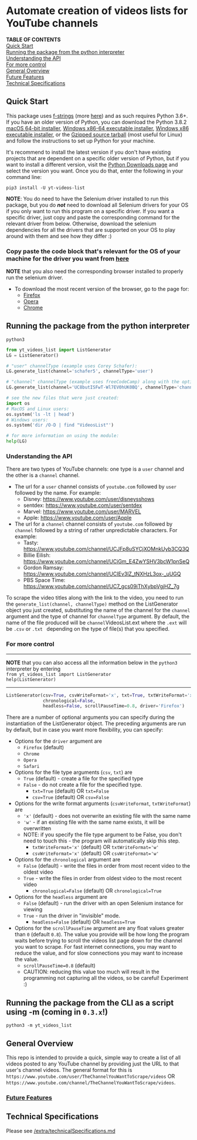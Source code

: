 # Automate creation of videos lists for YouTube channels
**TABLE OF CONTENTS**
<br>[Quick Start](./README.md#Quick-Start)
<br>[Running the package from the python interpreter](./README.md#Running-the-package-from-the-python-interpreter)
<br>[Understanding the API](./README.md#Understanding-the-API)
<br>[For more control](./README.md#For-more-control)
<br>[General Overview](./README.md#General-Overview)
<br>[Future Features](./README.md#Future-Features)
<br>[Technical Specifications](./README.md#Technical-Specifications)

## Quick Start
This package uses [f-strings](https://cito.github.io/blog/f-strings/) (more [here](https://realpython.com/python-f-strings/)) and as such requires Python 3.6+. If you have an older version of Python, you can download the Python 3.8.2 [macOS 64-bit installer](https://www.python.org/ftp/python/3.8.2/python-3.8.2-macosx10.9.pkg), [Windows x86-64 executable installer](https://www.python.org/ftp/python/3.8.2/python-3.8.2-amd64.exe), [Windows x86 executable installer](https://www.python.org/ftp/python/3.8.2/python-3.8.2.exe), or the [Gzipped source tarball](https://www.python.org/ftp/python/3.8.2/Python-3.8.2.tgz) (most useful for Linux) and follow the instructions to set up Python for your machine.

It's recommend to install the latest version if you don't have existing projects that are dependent on a specific older version of Python, but if you want to install a different version, visit the [Python Downloads page](https://www.python.org/downloads/) and select the version you want. Once you do that, enter the following in your command line:
```
pip3 install -U yt-videos-list
```

**NOTE**: You do need to have the Selenium driver installed to run this package, but you do ***not*** need to download all Selenium drivers for your OS if you only want to run this program on a specific driver. If you want a specific driver, just copy and paste the corresponding command for the relevant driver from below. Otherwise, download the selenium dependencies for all the drivers that are supported on your OS to play around with them and see how they differ :)
### Copy paste the code block that's relevant for the OS of your machine for the driver you want from **[here](https://github.com/Shail-Shouryya/yt_videos_list/blob/master/extra/README.md)**
**NOTE** that you also need the corresponding browser installed to properly run the selenium driver.
- To download the most recent version of the browser, go to the page for:
  - [Firefox](https://www.mozilla.org/en-US/firefox/new/)
  - [Opera](https://www.opera.com/)
  - [Chrome](https://www.google.com/chrome/)

## Running the package from the python interpreter
```
python3
```
```python
from yt_videos_list import ListGenerator
LG = ListGenerator()

# "user" channelType (example uses Corey Schafer):
LG.generate_list(channel='schafer5', channelType='user')

# "channel" channelType (example uses freeCodeCamp) along with the optional fileName argument:
LG.generate_list(channel='UC8butISFwT-Wl7EV0hUK0BQ', channelType='channel', fileName='freeCodeCamp_orgVideosList')

# see the new files that were just created:
import os
# MacOS and Linux users:
os.system('ls -lt | head')
# Windows users:
os.system('dir /O-D | find "VideosList"')

# for more information on using the module:
help(LG)
```

### Understanding the API
There are two types of YouTube channels: one type is a `user` channel and the other is a `channel` channel.
* The url for a `user` channel consists of `youtube.com` followed by `user` followed by the name. For example:
  * Disney: https://www.youtube.com/user/disneysshows
  * sentdex: https://www.youtube.com/user/sentdex
  * Marvel: https://www.youtube.com/user/MARVEL
  * Apple: https://www.youtube.com/user/Apple
* The url for a `channel` channel consists of `youtube.com` followed by `channel` followed by a string of rather unpredictable characters. For example:
  * Tasty: https://www.youtube.com/channel/UCJFp8uSYCjXOMnkUyb3CQ3Q
  * Billie Eilish: https://www.youtube.com/channel/UCiGm_E4ZwYSHV3bcW1pnSeQ
  * Gordon Ramsay: https://www.youtube.com/channel/UCIEv3lZ_tNXHzL3ox-_uUGQ
  * PBS Space Time: https://www.youtube.com/channel/UC7_gcs09iThXybpVgjHZ_7g

To scrape the video titles along with the link to the video, you need to run the `generate_list(channel, channelType)` method on the ListGenerator object you just created, substituting the name of the channel for the `channel` argument and the type of channel for `channelType` argument. By default, the name of the file produced will be `channel`VideosList.ext where the `.ext` will be `.csv` or `.txt ` depending on the type of file(s) that you specified.

### For more control
---
**NOTE** that you can also access all the information below in the `python3` interpreter by entering
<br>`from yt_videos_list import ListGenerator`
<br>`help(ListGenerator)`

---
```python
ListGenerator(csv=True, csvWriteFormat='x', txt=True, txtWriteFormat='x',
              chronological=False,
              headless=False, scrollPauseTime=0.8, driver='Firefox')
```
There are a number of optional arguments you can specify during the instantiation of the ListGenerator object. The preceding arguments are run by default, but in case you want more flexibility, you can specify:

* Options for the `driver` argument are
  - `Firefox` (default)
  - `Chrome`
  - `Opera`
  - `Safari`
* Options for the file type arguments (`csv`, `txt`) are
  - `True` (default) - create a file for the specified type
  - `False` - do not create a file for the specified type.
    * `txt=True`  (default) OR `txt=False`
    * `csv=True`  (default) OR `csv=False`
* Options for the write format arguments (`csvWriteFormat`, `txtWriteFormat`) are
  - `'x'` (default) - does not overwrite an existing file with the same name
  - `'w'` - if an existing file with the same name exists, it will be overwritten
  * NOTE: if you specify the file type argument to be False, you don't need to touch this - the program will automatically skip this step.
    * `txtWriteFormat='x'`  (default) OR `txtWriteFormat='w'`
    * `csvWriteFormat='x'`  (default) OR `csvWriteFormat='w'`
* Options for the `chronological` argument are
  - `False` (default) - write the files in order from most recent video to the oldest video
  - `True` - write the files in order from oldest video to the most recent video
    * `chronological=False` (default) OR `chronological=True`
* Options for the `headless` argument are
  - `False` (default) - run the driver with an open Selenium instance for viewing
  - `True` - run the driver in "invisible" mode.
    * `headless=False` (default) OR `headless=True`
* Options for the `scrollPauseTime` argument are any float values greater than `0` (default `0.8`). The value you provide will be how long the program waits before trying to scroll the videos list page down for the channel you want to scrape. For fast internet connections, you may want to reduce the value, and for slow connections you may want to increase the value.
  * `scrollPauseTime=0.8` (default)
  * CAUTION: reducing this value too much will result in the programming not capturing all the videos, so be careful! Experiment :)

## Running the package from the CLI as a script using -m (coming in `0.3.x`!)
```
python3 -m yt_videos_list
```

## General Overview
This repo is intended to provide a quick, simple way to create a list of all videos posted to any YouTube channel by providing just the URL to that user's channel videos. The general format for this is
`https://www.youtube.com/user/TheChannelYouWantToScrape/videos`
OR
`https://www.youtube.com/channel/TheChannelYouWantToScrape/videos`.

### [Future Features](https://github.com/Shail-Shouryya/yt_videos_list/blob/master/extra/futureFeatures.md)

## Technical Specifications
Please see [/extra/technicalSpecifications.md](https://github.com/Shail-Shouryya/yt_videos_list/blob/master/extra/technicalSpecifications.md)
